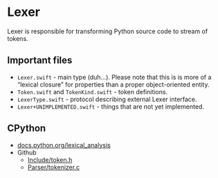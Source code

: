 # Lexer

Lexer is responsible for transforming Python source code to stream of tokens.

## Important files

- `Lexer.swift` - main type (duh…). Please note that this is is more of a “lexical closure” for properties than a proper object-oriented entity.
- `Token.swift` and `TokenKind.swift` - token definitions.
- `LexerType.swift` - protocol describing external Lexer interface.
- `Lexer+UNIMPLEMENTED.swift` - things that are not yet implemented.

## CPython

- [docs.python.org/lexical_analysis](https://docs.python.org/3/reference/lexical_analysis.html)
- Github
  - [Include/token.h](https://github.com/python/cpython/blob/3.6/Include/token.h)
  - [Parser/tokenizer.c](https://github.com/python/cpython/blob/3.6/Parser/tokenizer.c)
